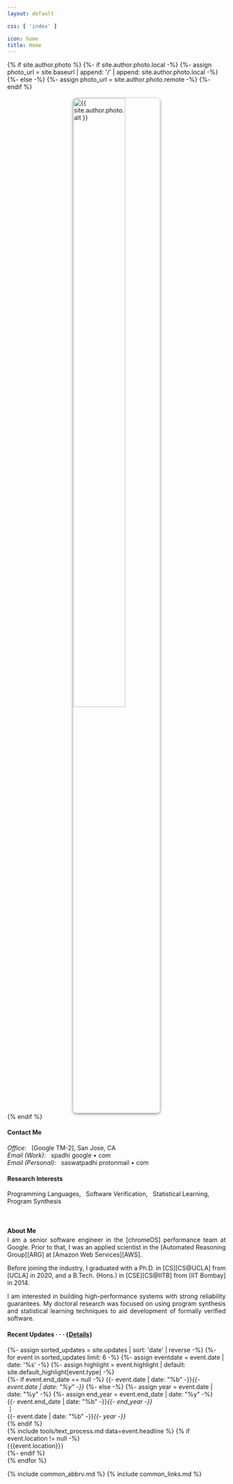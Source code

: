 ```yaml
---
layout: default

css: [ 'index' ]

icon: home
title: Home
---
```


<div class='pure-g'>

<div class='pure-u-1 pure-u-sm-1-2 pure-u-md-13-24 top-left'> 
{% if site.author.photo %}
  {%- if site.author.photo.local -%}
    {%- assign photo_url = site.baseurl | append: '/' | append: site.author.photo.local -%}
  {%- else -%}
    {%- assign photo_url = site.author.photo.remote -%}
  {%- endif %}
  <div>
    <img alt='{{ site.author.photo.alt }}' src='{{ photo_url }}'
         style='width: 60%; max-width: 200px; margin: 1.25em auto 0 auto; border-radius: 0.5em; box-shadow: 0em 0.15em 0.5em gray; display: block;'/>
  </div>
{% endif %}
</div>

<div class='pure-u-1 pure-u-sm-1-2 pure-u-md-11-24 top-right' markdown='1'>

#### <i class='far fa-fw fa-sm fa-paper-plane'></i> Contact Me

<p class='indented' markdown='1'>
  <em>Office</em>: &nbsp; [Google TM-2], San Jose, CA
  <br>
  <em>Email (Work)</em>: &nbsp; spadhi <i class='fas fa-fw fa-sm fa-at'></i> google &bull; com
  <br>
  <em>Email (Personal)</em>: &nbsp; saswatpadhi <i class='fas fa-fw fa-sm fa-at'></i> protonmail &bull; com
</p>

#### <i class='fas fa-fw fa-sm fa-glasses'></i> Research Interests

<p>
  Programming Languages, &nbsp; Software Verification, &nbsp; Statistical Learning, &nbsp; Program Synthesis
</p>

</div>
<br>
<div class='pure-u-1 pure-u-md-13-24 bot-left' markdown='1'>

#### <i class='fas fa-fw fa-sm fa-user'></i> About Me

<div class='pure-g' style='text-align: justify; margin-top: -1em'>
<div id='bio' class='pure-u-1 pure-u-md-22-24' markdown='1'>

I am a <span class='color-medium-accent'>senior software engineer</span>
in the [chromeOS] performance team at Google.
Prior to that, I was an <span class='color-medium-accent'>applied scientist</span>
in the [Automated Reasoning Group][ARG] at [Amazon Web Services][AWS].

Before joining the industry,
I graduated with a <span class='color-medium-accent'>Ph.D.</span> in [CS][CS@UCLA] from [UCLA] in 2020,
and a <span class='color-medium-accent'>B.Tech. (Hons.)</span> in [CSE][CS@IITB] from [IIT Bombay] in 2014.

I am interested in
<span class='color-highlight'>building high-performance systems
with strong reliability guarantees</span>.
My doctoral research was focused on using program synthesis and statistical learning techniques
to aid development of formally verified software.

</div>
</div>

</div>
<div class='pure-u-1 pure-u-md-11-24 bot-right' markdown='1'>

<h4>
  <i class='fas fa-fw fa-xs fa-rotate-90 fa-timeline'></i>
  Recent Updates
  <b>&middot; &middot; &middot;</b>
  (<a href='{{ site.baseurl }}/updates'>&#x200a;Details&#x200a;</a>)
</h4>

<div class='pure-g table'>
  {%- assign sorted_updates = site.updates | sort: 'date' | reverse -%}
  {%- for event in sorted_updates limit: 6 -%}
    {%- assign eventdate = event.date | date: '%s' -%}
    {%- assign highlight = event.highlight | default: site.default_highlight[event.type] -%}
    <div class='pure-u-1-8 pure-u-sm-1-12 pure-u-md-1-6 event-date'>
    {%- if event.end_date == null -%}
      {{- event.date | date: "%b" -}}<i>{{- event.date | date: "%y" -}}</i>
    {%- else -%}
      {%- assign year = event.date | date: "%y" -%}
      {%- assign end_year = event.end_date | date: "%y" -%}
      <div class='multimonth'>{{- event.end_date | date: "%b" -}}<i>{{- end_year -}}</i><br><b>&#8942;</b><br>
      {{- event.date | date: "%b" -}}<i>{{- year -}}</i>
      </div>
    {% endif %}
    </div>
    <div class='pure-u-1-12 event-icon color-more-faded {% if highlight %} color-{{ highlight }} {% endif %}'>
      <i class='fas fa-fw fa-{{ event.icon | default: site.default_icon[event.type] }}'></i>
    </div>
    <div class='pure-u-19-24 pure-u-sm-5-6 pure-u-md-3-4 event-description'>
      {% include tools/text_process.md data=event.headline %}
      {% if event.location != null -%}
        <div class='event-location'>(&hairsp;{{event.location}}&hairsp;)</div>
      {%- endif %}
    </div>
  {% endfor %}
</div>

</div>
</div>

{% include common_abbrv.md %}
{% include common_links.md %}

[Google TM-2]:           https://www.google.com/maps/place/255+W+Tasman+Dr,+San+Jose,+CA+95134/@37.4119214,-121.9559877,17z/data=!3m1!4b1!4m6!3m5!1s0x808fc9ac1afd3753:0xf9adfba7f8b6bdac!8m2!3d37.4119214!4d-121.953799!16s%2Fg%2F11bw4pl794
